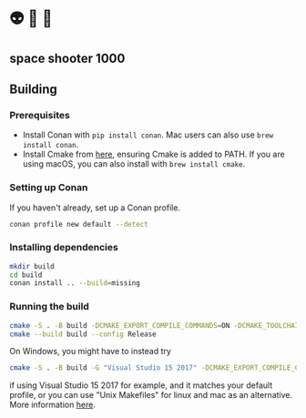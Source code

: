 # 👽 🔫 🗿
## space shooter 1000


## Building

### Prerequisites
- Install Conan with ```pip install conan```. Mac users can also use ```brew install conan```.
- Install Cmake from [here](https://cmake.org/download/), ensuring Cmake is added to PATH. 
  If you are using macOS, you can also install with ```brew install cmake```.

### Setting up Conan

If you haven't already, set up a Conan profile.

```sh
conan profile new default --detect
```

### Installing dependencies

```sh
mkdir build
cd build
conan install .. --build=missing 
```

### Running the build

```sh
cmake -S . -B build -DCMAKE_EXPORT_COMPILE_COMMANDS=ON -DCMAKE_TOOLCHAIN_FILE=conan_toolchain.cmake
cmake --build build --config Release
```

On Windows, you might have to instead try

```sh
cmake -S . -B build -G "Visual Studio 15 2017" -DCMAKE_EXPORT_COMPILE_COMMANDS=ON -DCMAKE_TOOLCHAIN_FILE=conan_toolchain.cmake
```

if using Visual Studio 15 2017 for example, and it matches your default profile, or you can use "Unix Makefiles" for linux and mac as an alternative. More information [here](https://docs.conan.io/en/1.7/getting_started.html).
